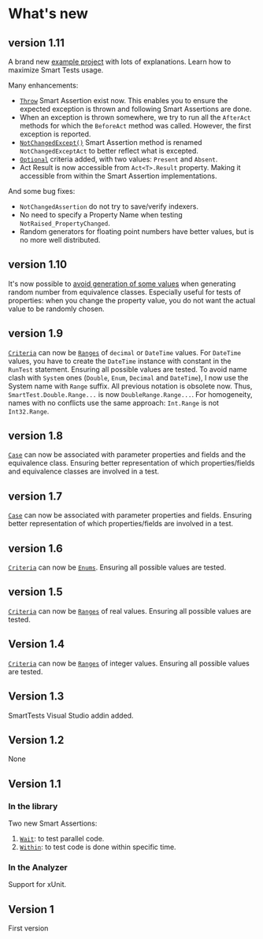# What's new

## version 1.11

A brand new [example project](https://github.com/LudovicDubois/SmartTests/tree/master/Examples) with lots of explanations. Learn how to maximize Smart Tests usage.

Many enhancements:

- [`Throw`](Assertions/throw.md) Smart Assertion exist now. This enables you to ensure the expected exception is thrown and following Smart Assertions are done.
- When an exception is thrown somewhere, we try to run all the `AfterAct` methods for which the `BeforeAct` method was called. However, the first exception is reported.
- [`NotChangedExcept()`](Assertions/notchanged.md#NotChangedExceptAct()) Smart Assertion method is renamed `NotChangedExceptAct` to better reflect what is excepted.
- [`Optional`](Criteria/Optional.md) criteria added, with two values: `Present` and `Absent`.
- Act Result is now accessible from `Act<T>.Result` property. Making it accessible from within the Smart Assertion implementations.

And some bug fixes:

- `NotChangedAssertion` do not try to save/verify indexers.
- No need to specify a Property Name when testing `NotRaised_PropertyChanged`.
- Random generators for floating point numbers have better values, but is no more well distributed.

## version 1.10

It's now possible to [avoid generation of some values](Cases/readme.md#With-excluded-values) when generating random number from equivalence classes.
Especially useful for tests of properties: when you change the property value, you do not want the actual value to be randomly chosen.

## version 1.9

[`Criteria`](Criteria/readme.md) can now be [`Ranges`](Criteria/ranges.md) of `decimal` or `DateTime` values.
For `DateTime` values, you have to create the `DateTime` instance with constant in the `RunTest` statement.
Ensuring all possible values are tested.
To avoid name clash with `System` ones (`Double`, `Enum`, `Decimal` and `DateTime`), I now use the System name with `Range` suffix.
All previous notation is obsolete now.
Thus, `SmartTest.Double.Range...` is now `DoubleRange.Range...`.
For homogeneity, names with no conflicts use the same approach: `Int.Range` is not `Int32.Range`.

## version 1.8

[`Case`](Cases/readme.md#with-lambda-expression-and-equivalence-class) can now be associated with parameter properties and fields and the equivalence class.
Ensuring better representation of which properties/fields and equivalence classes are involved in a test.

## version 1.7

[`Case`](Cases/readme.md#with-lambda-expression) can now be associated with parameter properties and fields.
Ensuring better representation of which properties/fields are involved in a test.

## version 1.6

[`Criteria`](Criteria/readme.md) can now be [`Enums`](Criteria/enums.md).
Ensuring all possible values are tested.

## version 1.5

[`Criteria`](Criteria/readme.md) can now be [`Ranges`](Criteria/ranges.md) of real values.
Ensuring all possible values are tested.

## Version 1.4

[`Criteria`](Criteria/readme.md) can now be [`Ranges`](Criteria/ranges.md) of integer values.
Ensuring all possible values are tested.

## Version 1.3

SmartTests Visual Studio addin added.

## Version 1.2

None

## Version 1.1

### In the library

Two new Smart Assertions:

1. [`Wait`](Assertions/wait.md): to test parallel code.
2. [`Within`](Assertions/within.md): to test code is done within specific time.

### In the Analyzer

Support for xUnit.

## Version 1

First version
